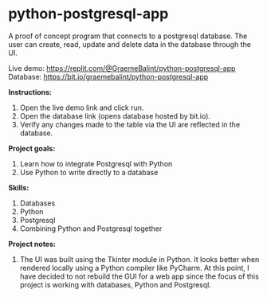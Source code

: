 # python-postgresql-app
A proof of concept program that connects to a postgresql database. The user can create, read, update and delete data in the database through the UI.


Live demo: https://replit.com/@GraemeBalint/python-postgresql-app
Database: https://bit.io/graemebalint/python-postgresql-app


**Instructions:**
1. Open the live demo link and click run. 
2. Open the database link (opens database hosted by bit.io).
3. Verify any changes made to the table via the UI are reflected in the database.


**Project goals:**
1. Learn how to integrate Postgresql with Python
2. Use Python to write directly to a database


**Skills:**
1. Databases
2. Python
3. Postgresql
4. Combining Python and Postgresql together


**Project notes:**
1. The UI was built using the Tkinter module in Python. It looks better when rendered locally using a Python compiler like PyCharm. At this point, I have decided to not rebuild the GUI for a web app since the focus of this project is working with databases, Python and Postgresql.
